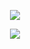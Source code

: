 <p align="center">
  <img src="https://github-readme-stats.vercel.app/api?username=deathemonic&show_icons=true&bg_color=212529&text_color=FFBEBE&title_color=DEFBFF&icon_color=DEFBFF&border_radius=20&border_color=FFBEBE&locale=ja"/>
<p>
 
<p align="center"><img src="https://komarev.com/ghpvc/?username=deathemonic&label=Profile%20Views&color=212529&style=for-the-badge"/></p>
